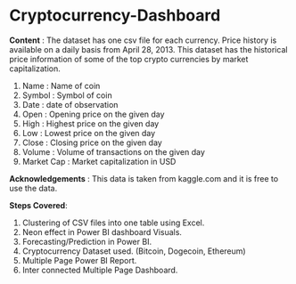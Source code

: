 # Cryptocurrency-Dashboard

**Content** : 
The dataset has one csv file for each currency. Price history is available on a daily basis from April 28, 2013. This dataset has the historical price information of some of the top crypto currencies by market capitalization.


1) Name : Name of coin
2) Symbol : Symbol of coin
3) Date : date of observation
4) Open : Opening price on the given day
5) High : Highest price on the given day
6) Low : Lowest price on the given day
7) Close : Closing price on the given day
8) Volume : Volume of transactions on the given day
9) Market Cap : Market capitalization in USD

**Acknowledgements** : 
This data is taken from kaggle.com  and it is free to use the data.


**Steps Covered**:
1) Clustering of CSV files into one table using Excel.
2) Neon effect in Power BI dashboard Visuals.
3) Forecasting/Prediction in Power BI.
4) Cryptocurrency Dataset used. (Bitcoin, Dogecoin, Ethereum)
5) Multiple Page Power BI Report.
6) Inter connected Multiple Page Dashboard.
